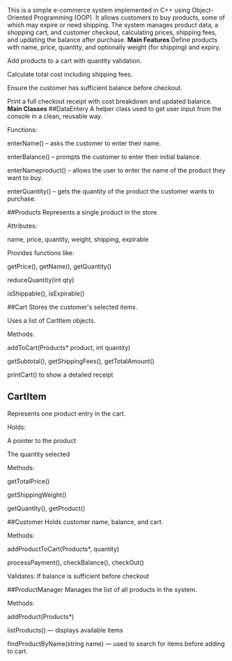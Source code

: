 This is a simple e-commerce system implemented in C++ using Object-Oriented Programming (OOP).
It allows customers to buy products, some of which may expire or need shipping.
The system manages product data, a shopping cart, and customer checkout, calculating prices, shipping fees, and updating the balance after purchase.
**Main Features**
Define products with name, price, quantity, and optionally weight (for shipping) and expiry.

Add products to a cart with quantity validation.

Calculate total cost including shipping fees.

Ensure the customer has sufficient balance before checkout.

Print a full checkout receipt with cost breakdown and updated balance.
**Main Classes**
##DataEntery
A helper class used to get user input from the console in a clean, reusable way.

Functions:

enterName() – asks the customer to enter their name.

enterBalance() – prompts the customer to enter their initial balance.

enterNameproduct() – allows the user to enter the name of the product they want to buy.

enterQuantity() – gets the quantity of the product the customer wants to purchase.


##Products
Represents a single product in the store.

Attributes:

name, price, quantity, weight, shipping, expirable

Provides functions like:

getPrice(), getName(), getQuantity()

reduceQuantity(int qty)

isShippable(), isExpirable()

##Cart
Stores the customer's selected items.

Uses a list of CartItem objects.

 Methods:

addToCart(Products* product, int quantity)

getSubtotal(), getShippingFees(), getTotalAmount()

printCart() to show a detailed receipt

## CartItem
Represents one product entry in the cart.

Holds:

A pointer to the product

The quantity selected

Methods:

getTotalPrice()

getShippingWeight()

getQuantity(), getProduct()

 ##Customer
Holds customer name, balance, and cart.

Methods:

addProductToCart(Products*, quantity)

processPayment(), checkBalance(), checkOut()

Validates:
If balance is sufficient before checkout

##ProductManager
Manages the list of all products in the system.

Methods:

addProduct(Products*)

listProducts() — displays available items

findProductByName(string name) — used to search for items before adding to cart.